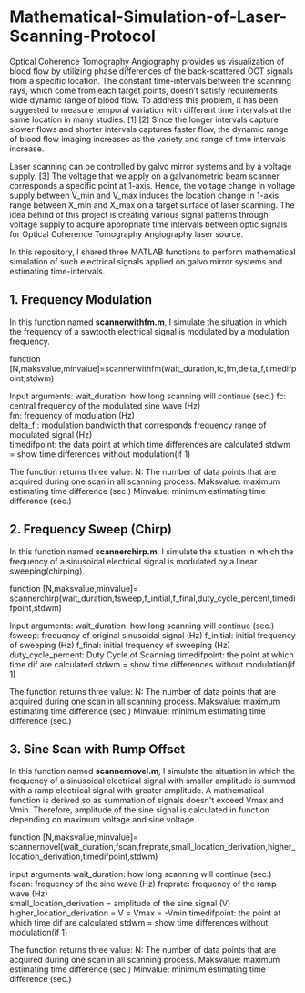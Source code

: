 # Mathematical-Simulation-of-Laser-Scanning-Protocol

Optical Coherence Tomography Angiography provides us visualization of blood flow by utilizing phase differences of the back-scattered OCT signals from a specific location. The constant time-intervals between the scanning rays, which come from each target points, doesn’t satisfy requirements wide dynamic range of blood flow. To address this problem, it has been suggested to measure temporal variation with different time intervals at the same location in many studies. [1] [2] Since the longer intervals capture slower flows and shorter intervals captures faster flow, the dynamic range of blood flow imaging increases as the variety and range of time intervals increase. 

Laser scanning can be controlled by galvo mirror systems and by a voltage supply. [3] The voltage that we apply on a galvanometric beam scanner corresponds a specific point at 1-axis. Hence, the voltage change in voltage supply between V_min and V_max induces the location change in 1-axis range between X_min and X_max on a target surface of laser scanning. The idea behind of this project is creating various signal patterns through voltage supply to acquire appropriate time intervals between optic signals for Optical Coherence Tomography Angiography laser source. 

In this repository, I shared three MATLAB functions to perform mathematical simulation of such electrical signals applied on galvo mirror systems and estimating time-intervals.

## 1. Frequency Modulation
In this function named **scannerwithfm.m**, I simulate the situation in which the frequency of a sawtooth electrical signal is modulated by a modulation frequency. 

function [N,maksvalue,minvalue]=scannerwithfm(wait_duration,fc,fm,delta_f,timedifpoint,stdwm)

Input arguments:
wait_duration: how long scanning will continue (sec.)
fc: central frequency of the modulated sine wave (Hz)                 
fm: frequency of modulation (Hz)                 
delta_f : modulation bandwidth that corresponds frequency range of modulated signal (Hz)                  
timedifpoint: the data point at which time differences are calculated 
stdwm = show time differences without modulation(if 1) 

The function returns three value:
N: The number of data points that are acquired during one scan in all scanning process.
Maksvalue: maximum estimating time difference (sec.)
Minvalue: minimum estimating time difference (sec.)

## 2. Frequency Sweep (Chirp)
In this function named **scannerchirp.m**, I simulate the situation in which the frequency of a sinusoidal electrical signal is modulated by a linear sweeping(chirping).  

function [N,maksvalue,minvalue]= scannerchirp(wait_duration,fsweep,f_initial,f_final,duty_cycle_percent,timedifpoint,stdwm)

Input arguments:
wait_duration: how long scanning will continue (sec.)
fsweep: frequency of original sinusoidal signal (Hz)
f_initial: initial frequency of sweeping (Hz)
f_final: initial frequency of sweeping (Hz)  
duty_cycle_percent:  Duty Cycle of Scanning
timedifpoint: the point at which time dif are calculated
stdwm = show time differences without modulation(if 1)      

The function returns three value:
N: The number of data points that are acquired during one scan in all scanning process.
Maksvalue: maximum estimating time difference (sec.)
Minvalue: minimum estimating time difference (sec.)

## 3. Sine Scan with Rump Offset
In this function named **scannernovel.m**, I simulate the situation in which the frequency of a sinusoidal electrical signal with smaller amplitude is summed with a ramp electrical signal with greater amplitude. A mathematical function is derived so as summation of signals doesn't exceed Vmax and Vmin. Therefore, amplitude of the sine signal is calculated in function depending on maximum voltage and sine voltage.

function [N,maksvalue,minvalue]= scannernovel(wait_duration,fscan,freprate,small_location_derivation,higher_location_derivation,timedifpoint,stdwm)

input arguments
wait_duration: how long scanning will continue (sec.)       
fscan: frequency of the sine wave (Hz)
freprate: frequency of the ramp wave (Hz)       
small_location_derivation = amplitude of the sine signal (V)
higher_location_derivation = V = Vmax = -Vmin
timedifpoint: the point at which time dif are calculated 
stdwm = show time differences without modulation(if 1)  

The function returns three value:
N: The number of data points that are acquired during one scan in all scanning process.
Maksvalue: maximum estimating time difference (sec.)
Minvalue: minimum estimating time difference (sec.)






